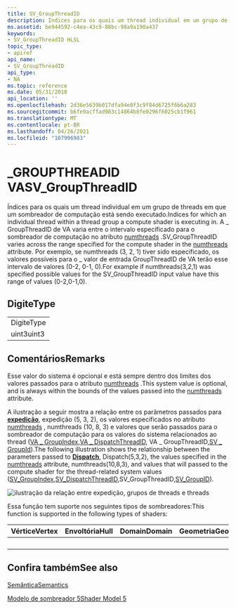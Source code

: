 ```yaml
---
title: SV_GroupThreadID
description: Índices para os quais um thread individual em um grupo de threads em que um sombreador de computação está sendo executado.
ms.assetid: be944592-c4ea-43c9-88bc-98a9a190a437
keywords:
- SV_GroupThreadID HLSL
topic_type:
- apiref
api_name:
- SV_GroupThreadID
api_type:
- NA
ms.topic: reference
ms.date: 05/31/2018
api_location: ''
ms.openlocfilehash: 2d36e5639b017dfa94e0f3c9f84d6725f6b6a283
ms.sourcegitcommit: b6fe9acffad983c14864b8fe0296f6025cb1f961
ms.translationtype: MT
ms.contentlocale: pt-BR
ms.lasthandoff: 04/26/2021
ms.locfileid: "107996983"
---
```

# <a name="sv_groupthreadid"></a><span data-ttu-id="10579-104">\_GROUPTHREADID VA</span><span class="sxs-lookup"><span data-stu-id="10579-104">SV\_GroupThreadID</span></span>

<span data-ttu-id="10579-105">Índices para os quais um thread individual em um grupo de threads em que um sombreador de computação está sendo executado.</span><span class="sxs-lookup"><span data-stu-id="10579-105">Indices for which an individual thread within a thread group a compute shader is executing in.</span></span> <span data-ttu-id="10579-106">A \_ GroupThreadID de VA varia entre o intervalo especificado para o sombreador de computação no atributo [numthreads](sm5-attributes-numthreads.md) .</span><span class="sxs-lookup"><span data-stu-id="10579-106">SV\_GroupThreadID varies across the range specified for the compute shader in the [numthreads](sm5-attributes-numthreads.md) attribute.</span></span> <span data-ttu-id="10579-107">Por exemplo, se numthreads (3, 2, 1) tiver sido especificado, os valores possíveis para o \_ valor de entrada GroupThreadID de VA terão esse intervalo de valores (0-2, 0-1, 0).</span><span class="sxs-lookup"><span data-stu-id="10579-107">For example if numthreads(3,2,1) was specified possible values for the SV\_GroupThreadID input value have this range of values (0-2,0-1,0).</span></span>

## <a name="type"></a><span data-ttu-id="10579-108">Digite</span><span class="sxs-lookup"><span data-stu-id="10579-108">Type</span></span>



|       |
|-------|
| <span data-ttu-id="10579-109">Digite</span><span class="sxs-lookup"><span data-stu-id="10579-109">Type</span></span>  |
| <span data-ttu-id="10579-110">uint3</span><span class="sxs-lookup"><span data-stu-id="10579-110">uint3</span></span> |



 

## <a name="remarks"></a><span data-ttu-id="10579-111">Comentários</span><span class="sxs-lookup"><span data-stu-id="10579-111">Remarks</span></span>

<span data-ttu-id="10579-112">Esse valor do sistema é opcional e está sempre dentro dos limites dos valores passados para o atributo [numthreads](sm5-attributes-numthreads.md) .</span><span class="sxs-lookup"><span data-stu-id="10579-112">This system value is optional, and is always within the bounds of the values passed into the [numthreads](sm5-attributes-numthreads.md) attribute.</span></span>

<span data-ttu-id="10579-113">A ilustração a seguir mostra a relação entre os parâmetros passados para [**expedição**](/windows/desktop/api/d3d11/nf-d3d11-id3d11devicecontext-dispatch), expedição (5, 3, 2), os valores especificados no atributo [numthreads](sm5-attributes-numthreads.md) , numthreads (10, 8, 3) e valores que serão passados para o sombreador de computação para os valores do sistema relacionados ao thread ([VA \_ GroupIndex](sv-groupindex.md),[VA \_ DispatchThreadID](sv-dispatchthreadid.md), VA \_ GroupThreadID,[SV \_ GroupId](sv-groupid.md)).</span><span class="sxs-lookup"><span data-stu-id="10579-113">The following illustration shows the relationship between the parameters passed to [**Dispatch**](/windows/desktop/api/d3d11/nf-d3d11-id3d11devicecontext-dispatch), Dispatch(5,3,2), the values specified in the [numthreads](sm5-attributes-numthreads.md) attribute, numthreads(10,8,3), and values that will passed to the compute shader for the thread-related system values ([SV\_GroupIndex](sv-groupindex.md),[SV\_DispatchThreadID](sv-dispatchthreadid.md),SV\_GroupThreadID,[SV\_GroupID](sv-groupid.md)).</span></span>

![ilustração da relação entre expedição, grupos de threads e threads](images/threadgroupids.png)

<span data-ttu-id="10579-115">Essa função tem suporte nos seguintes tipos de sombreadores:</span><span class="sxs-lookup"><span data-stu-id="10579-115">This function is supported in the following types of shaders:</span></span>



| <span data-ttu-id="10579-116">Vértice</span><span class="sxs-lookup"><span data-stu-id="10579-116">Vertex</span></span> | <span data-ttu-id="10579-117">Envoltória</span><span class="sxs-lookup"><span data-stu-id="10579-117">Hull</span></span> | <span data-ttu-id="10579-118">Domain</span><span class="sxs-lookup"><span data-stu-id="10579-118">Domain</span></span> | <span data-ttu-id="10579-119">Geometria</span><span class="sxs-lookup"><span data-stu-id="10579-119">Geometry</span></span> | <span data-ttu-id="10579-120">16x16</span><span class="sxs-lookup"><span data-stu-id="10579-120">Pixel</span></span> | <span data-ttu-id="10579-121">Computação</span><span class="sxs-lookup"><span data-stu-id="10579-121">Compute</span></span> |
|--------|------|--------|----------|-------|---------|
|        |      |        |          |       | <span data-ttu-id="10579-122">x</span><span class="sxs-lookup"><span data-stu-id="10579-122">x</span></span>       |



 

## <a name="see-also"></a><span data-ttu-id="10579-123">Confira também</span><span class="sxs-lookup"><span data-stu-id="10579-123">See also</span></span>

<dl> <dt>

[<span data-ttu-id="10579-124">Semântica</span><span class="sxs-lookup"><span data-stu-id="10579-124">Semantics</span></span>](dx-graphics-hlsl-semantics.md)
</dt> <dt>

[<span data-ttu-id="10579-125">Modelo de sombreador 5</span><span class="sxs-lookup"><span data-stu-id="10579-125">Shader Model 5</span></span>](d3d11-graphics-reference-sm5.md)
</dt> </dl>

 

 
